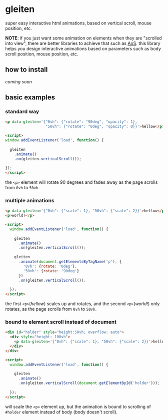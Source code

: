 # gleiten

super easy interactive html animations, based on vertical scroll, mouse position, etc.

**NOTE**: if you just want some animation on elements when they are "scrolled into view", there are better libraries to achieve that such as [AoS](https://michalsnik.github.io/aos/). this library helps you design interactive animations based on parameters such as body scroll position, mouse position, etc.

## how to install

_coming soon_

## basic examples

### standard way

```html
<p data-gleiten='{"0vh": {"rotate": "90deg", "opacity": 1},
                  "50vh": {"rotate": "0deg", "opacity": 0}}'>hellow</p>

<script>
window.addEventListener('load', function() {
  
  gleiten
    .animate()
    .on(gleiten.verticalScroll());
  
});
</script>
```

the `<p>` element will rotate 90 degrees and fades away as the page scrolls from `0vh` to `50vh`.

### multiple animations

```html
<p data-gleiten='{"0vh": {"scale": 1}, "50vh": {"scale": 2}}'>hellow</p>
<p>world!</p>

<script>
  window.addEventListener('load', function() {
  
    gleiten
      .animate()
      .on(gleiten.verticalScroll());
  
    gleiten
      .animate(document.getElementsByTagName('p'), {
        '0vh': {rotate: '0deg'},
        '50vh': {rotate: '90deg'}
      })
      .on(gleiten.verticalScroll());
  
  });
</script>
```

the first `<p>`(_hellow_) scales up and rotates, and the second `<p>`(_world!_) only rotates, as the page scrolls from `0vh` to `50vh`.

### bound to element scroll instead of document

```html
<div id="holder" style="height:50vh; overflow: auto">
  <div style="height: 100vh">
    <p data-gleiten='{"0vh": {"scale": 1}, "50vh": {"scale": 2}}'>hellow</p>
  </div>
</div>

<script>
  window.addEventListener('load', function() {
  
    gleiten
      .animate()
      .on(gleiten.verticalScroll(document.getElementById('holder')));
  
  });
</script>
```

will scale the `<p>` element up, but the animation is bound to scrolling of `#holder` element instead of body (body doesn't scroll).
